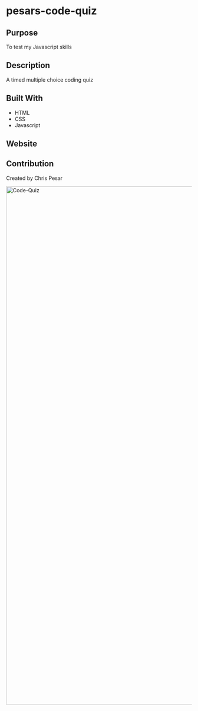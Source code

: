 # pesars-code-quiz


## Purpose
To test my Javascript skills 

## Description
A timed multiple choice coding quiz

## Built With
* HTML
* CSS
* Javascript

## Website


## Contribution
Created by Chris Pesar





<img width="1402" alt="Code-Quiz" src="https://user-images.githubusercontent.com/77510555/114295439-7f691e00-9a62-11eb-9189-6b82f969f086.png">
